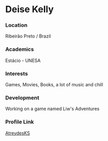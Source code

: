 # Deise Kelly 

### Location

Ribeirão Preto / Brazil

### Academics

Estácio - UNESA

### Interests

Games, Movies, Books, a lot of music and chill

### Development

Working on a game named Liw's Adventures

### Profile Link

[AtreydesKS](https://github.com/AtreydesKS)
